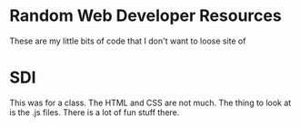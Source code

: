 Random Web Developer Resources
======

These are my little bits of code that I don't want to loose site of


SDI
======
This was for a class. The HTML and CSS are not much. The thing to look at is the .js files. There is a lot of fun stuff there. 


